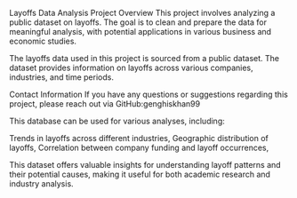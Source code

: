 Layoffs Data Analysis
Project Overview
This project involves analyzing a public dataset on layoffs. The goal is to clean and prepare the data for meaningful analysis, with potential applications in various business and economic studies.

The layoffs data used in this project is sourced from a public dataset. The dataset provides information on layoffs across various companies, industries, and time periods.


Contact Information
If you have any questions or suggestions regarding this project, please reach out via GitHub:genghiskhan99

This database can be used for various analyses, including:

Trends in layoffs across different industries,
Geographic distribution of layoffs,
Correlation between company funding and layoff occurrences,

This dataset offers valuable insights for understanding layoff patterns and their potential causes, making it useful for both academic research and industry analysis.

